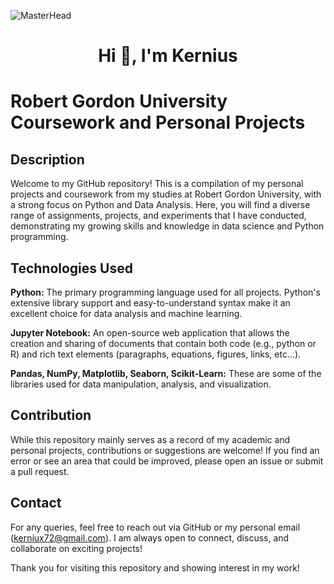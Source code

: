 ![MasterHead](https://nielseniq.com/wp-content/uploads/sites/4/2021/02/data-science-icon-animation-banner-clockwise-4.gif)
<h1 align="center">Hi 👋, I'm Kernius</h1>

# Robert Gordon University Coursework and Personal Projects

## Description
Welcome to my GitHub repository! This is a compilation of my personal projects and coursework from my studies at Robert Gordon University, with a strong focus on Python and Data Analysis. Here, you will find a diverse range of assignments, projects, and experiments that I have conducted, demonstrating my growing skills and knowledge in data science and Python programming.

## Technologies Used
   <b>Python:</b> The primary programming language used for all projects. Python's extensive library support and easy-to-understand syntax make it an excellent choice for data analysis and machine learning.

   <b>Jupyter Notebook:</b> An open-source web application that allows the creation and sharing of documents that contain both code (e.g., python or R) and rich text elements (paragraphs, equations, figures, links, etc...).

   <b>Pandas, NumPy, Matplotlib, Seaborn, Scikit-Learn:</b> These are some of the libraries used for data manipulation, analysis, and visualization.
   
## Contribution
While this repository mainly serves as a record of my academic and personal projects, contributions or suggestions are welcome! If you find an error or see an area that could be improved, please open an issue or submit a pull request.

## Contact
For any queries, feel free to reach out via GitHub or my personal email (kerniux72@gmail.com). I am always open to connect, discuss, and collaborate on exciting projects!

Thank you for visiting this repository and showing interest in my work!
